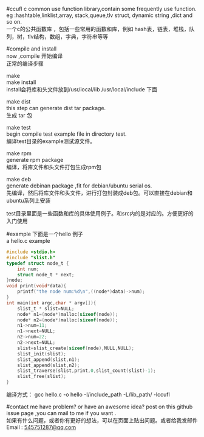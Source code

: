 #ccufl
c common use function library,contain some frequently use function. eg :hashtable,linklist,array, stack,queue,tlv struct, dynamic string ,dict and so on.    
一个c的公共函数库 ，包括一些常用的函数和库，例如 hash表，链表，堆栈，队列，树，tlv结构，数组，字典，字符串等等      
  
  
#compile and install  
now ,compile
开始编译  
正常的编译步骤


make  
make install  
install会将库和头文件放到/usr/local/lib /usr/local/include 下面 
  
  
  
make dist  
this step can generate dist tar package.  
生成 tar 包  

make test      
begin compile test example file in directory test.     
编译test目录的example测试源文件。   
    
    
make rpm    
generate  rpm package    
编译，将库文件和头文件打包生成rpm包    
    
     
make deb      
generate debinan package ,fit for debian/ubuntu serial os.  
先编译，然后将库文件和头文件，进行打包封装成deb包。可以直接在debian和ubuntu系列上安装



test目录里面是一些函数和库的具体使用例子。和src内的是对应的。方便更好的入门使用
         
         
#example
下面是一个hello 例子  
a hello.c example  
```c
#include <stdio.h>
#include "slist.h"
typedef struct node_t {
	int num;
	struct node_t * next;
}node;
void print(void*data){
	printf("the node num:%d\n",((node*)data)->num);
}
int main(int argc,char * argv[]){
	slist_t * slist=NULL;
	node* n1=(node*)malloc(sizeof(node));
	node* n2=(node*)malloc(sizeof(node));
	n1->num=11;
	n1->next=NULL;
	n2->num=22;
	n2->next=NULL;
	slist=slist_create(sizeof(node),NULL,NULL);
	slist_init(slist);
	slist_append(slist,n1);
	slist_append(slist,n2);
	slist_traverse(slist,print,0,slist_count(slist)-1);
	slist_free(slist);
}
```  
编译方式：
gcc hello.c -o hello -I/include_path -L/lib_path/ -lccufl 


#contact me
have problem? or have an awesome idea? post on this github issue page ,you can mail to me if you want .   
如果有什么问题，或者你有更好的想法，可以在页面上贴出问题。或者给我发邮件   
Email  :  <545751287@qq.com> 
